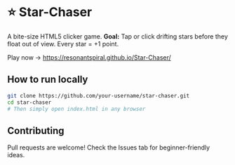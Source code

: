 # ⭐ Star-Chaser

A bite-size HTML5 clicker game.
**Goal:** Tap or click drifting stars before they float out of view. Every star = +1 point.

Play now → https://resonantspiral.github.io/Star-Chaser/

## How to run locally
```bash
git clone https://github.com/your-username/star-chaser.git
cd star-chaser
# Then simply open index.html in any browser
```

## Contributing

Pull requests are welcome! Check the Issues tab for beginner-friendly ideas.
